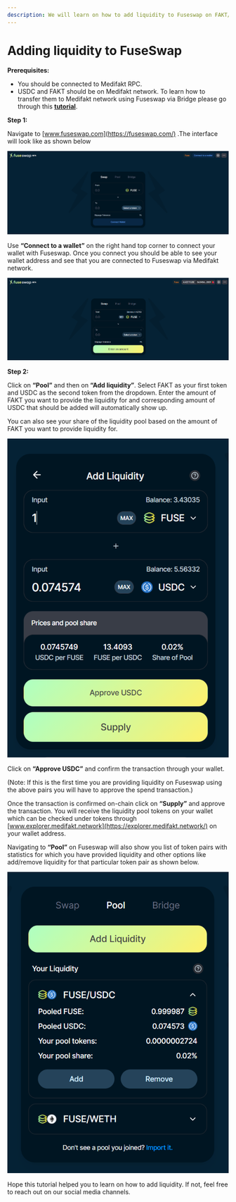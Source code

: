 ```yaml
---
description: We will learn on how to add liquidity to Fuseswap on FAKT/USDC pair.
---
```


# Adding liquidity to FuseSwap

**Prerequisites:**

* You should be connected to Medifakt RPC.
* USDC and FAKT should be on Medifakt network. To learn how to transfer them to Medifakt network using Fuseswap via Bridge please go through this [**tutorial**](https://docs.medifakt.network/the-fuse-chain/token-bridges/transfer-fuse-using-bridge-on-fuseswap).

**Step 1:**

Navigate to [www.fuseswap.com](https://fuseswap.com/) .The interface will look like as shown below

![](../../.gitbook/assets/0%20%287%29.png)

Use **“Connect to a wallet”** on the right hand top corner to connect your wallet with Fuseswap. Once you connect you should be able to see your wallet address and see that you are connected to Fuseswap via Medifakt network.

![](../../.gitbook/assets/1%20%2810%29.png)

  
**Step 2:**

Click on **“Pool”** and then on **“Add liquidity”**. Select FAKT as your first token and USDC as the second token from the dropdown. Enter the amount of FAKT you want to provide the liquidity for and corresponding amount of USDC that should be added will automatically show up.

You can also see your share of the liquidity pool based on the amount of FAKT you want to provide liquidity for.

![](../../.gitbook/assets/2%20%2810%29.png)

Click on **“Approve USDC”** and confirm the transaction through your wallet.

\(Note: If this is the first time you are providing liquidity on Fuseswap using the above pairs you will have to approve the spend transaction.\)

Once the transaction is confirmed on-chain click on **“Supply”** and approve the transaction. You will receive the liquidity pool tokens on your wallet which can be checked under tokens through [www.explorer.medifakt.network](https://explorer.medifakt.network/) on your wallet address.

Navigating to **“Pool”** on Fuseswap will also show you list of token pairs with statistics for which you have provided liquidity and other options like add/remove liquidity for that particular token pair as shown below.

![](../../.gitbook/assets/3%20%289%29.png)

Hope this tutorial helped you to learn on how to add liquidity. If not, feel free to reach out on our social media channels.

